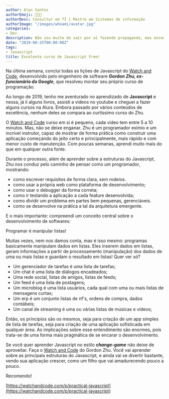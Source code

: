 ```yaml
---
author: Alan Santos
authorEmoji: 👨🏻‍💻
authorDesc: Consultor em TI | Mestre em Sistemas de informação
authorImage: "/images/whoami/avatar.jpg"
categories:
- Dev
description: Não sou muito de sair por aí fazendo propaganda, mas encontrei um curso de javascript básico que mostra como construir uma aplicação do zero, de forma bem eficaz e escalável.
date: "2019-09-25T00:00:00Z"
tags:
- Javascript
title: Excelente curso de Javascript Free!
---
```

Na última semana, concluí todas as lições de Javascript do [Watch and Code](https://watchandcode.com/p/practical-javascript), desenvolvido pelo engenheiro de software ***Gordon Zhu, ex-funcionário do Google***, que resolveu montar seu próprio curso de programação.

Ao longo de 2019, tenho me aventurado no aprendizado de **Javascript** e nessa, já li alguns livros, assisti a videos no youtube e cheguei a fazer alguns cursos na Alura. Embora passado por vários conteúdos de excelência, nenhum deles se compara ao curtíssimo curso do Zhu.

O [Watch and Code](https://watchandcode.com/p/practical-javascript) curso em si é pequeno, cada video tem entre 5 a 10 minutos. Mas, não se deixe enganar. Zhu é um programador exímio e um incrível instrutor, capaz de mostrar de forma prática como construir uma aplicação começando do jeito certo e principalmente, mais rápido e com menor custo de manutenção. Com poucas semanas, aprendi muito mais do que em qualquer outra fonte.

Durante o processo, além de aprender sobre a estruturas do Javascript, Zhu nos conduz pelo caminho de pensar como um programador, mostrando:

- como escrever requisitos de forma clara, sem rodeios.
- como usar a própria web como plataforma de desenvolvimento;
- como usar o debugger da forma correta;
- como ir testando a aplicação a cada feature desenvolvida;
- como dividir um problema em partes bem pequenas, gerenciáveis.
- como se desenvolve na prática a tal da arquitetura emergente.

E o mais importante: compreendi um conceito central sobre o desenvolvimento de softwares:

Programar é manipular listas!

Muitas vezes, nem nos damos conta, mas é isso mesmo: programas basicamente manipulam dados em listas. Eles inserem dados em listas, geram informações a partir de processamento (manipulação) dos dados de uma ou mais listas e guardam o resultado em listas! Quer ver só?

- Um gerenciador de tarefas é uma lista de tarefas;
- Um chat é uma lista de diálogos encadeados;
- Uma rede social, listas de amigos, listas de feeds;
- Um feed é uma lista de postagens;
- Um microblog é uma lista usuários, cada qual com uma ou mais listas de mensagens curtas;
- Um erp é um conjunto listas de nf's, ordens de compra, dados contábeis;
- Um canal de streaming é uma ou várias listas de músicas e videos;

Então, os príncipios são os mesmos, seja para criação de um app simples de lista de tarefas, seja para criação de uma aplicação sofisticada em qualquer área. As implicações sobre esse entendimento são enormes, pois trata-se de uma forma mais pragmática de se encarar o desenvolvimento.

Se você quer aprender Javascript no estilo ***change-game*** não deixe de aproveitar. Faça o [Watch and Code](https://watchandcode.com/p/practical-javascript) do Gordon Zhu. Você vai aprender sobre as principais estruturas do Javascript, e ainda vai se divertir bastante, vendo sua aplicação crescer, como um filho que vai amadurecendo pouco a pouco.

Recomendo!

[https://watchandcode.com/p/practical-javascript](https://watchandcode.com/p/practical-javascript)
